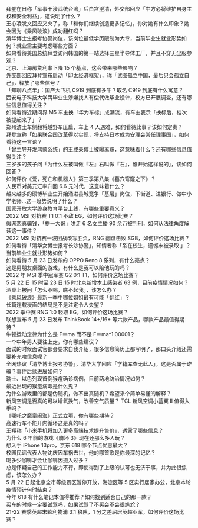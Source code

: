 拜登在日称「军事干涉武统台湾」后白宫澄清，外交部回应「中方必将维护自身主权和安全利益」，这说明了什么？  
王心凌发文回应又火了，称「和你们继续创造更多记忆」，你对她有什么印象？她会因为《乘风破浪》成功翻红吗？  
清华博士生报考协警岗位，该岗位最低学历限制为大专，当前毕业生就业形势如何？就业需主要考虑哪些方面？  
如果看待美国总统拜登访问韩国的第一站选择三星半导体工厂，并且不穿无尘服参观？  
北京、上海房贷利率下降 15 个基点，这会带来哪些影响？  
外交部回应拜登宣布启动「印太经济框架」，称「试图孤立中国，最后只会孤立自己」，释放了哪些信号？  
「知聊八点半」：国产大飞机 C919 到底有多牛？取名 C919 到底有什么寓意？  
西安电子科技大学两毕业生涉嫌找人有偿代做毕业设计，校方已开展调查，还有哪些信息值得关注？  
如何看待近期问界 M5 车主换「华为车标」成潮流，有车主表示「换标后，档次被提起来了」？  
郑州渣土车侧翻将越野车压扁，车上 4 人遇难，如何看待此事？该如何定责？  
拜登宣称「如果联合国改革得以实现，将支持日本成为安理会常任理事国」，如何看待这一言论？  
「曾主导开发鸿蒙系统」的王成录博士被曝离职，这意味着什么？还有哪些信息值得关注？  
三岁多的孩子问「为什么左被叫做『左』右叫做『右』，谁开始这样说的」，该如何回答？  
如何评价《爱，死亡和机器人》第三季第八集《墓穴穹窿之下》？  
人民币对美元汇率升回 6.6 元时代，这意味着什么？  
越来越多的硕博毕业生开始涌进县城竞争「基层」岗位，下街道、进银行、做中小学老师…这一趋势说明了什么？  
国家开放大学终身教育平台上线，有哪些重要意义？  
2022 MSI 对抗赛 T1 0:1 不敌 EG，如何评价这场比赛？  
假网恋真骗钱，「榜一大哥」哄走 6 名女主播 90 余万被判刑，如何从法律角度解读这一事件？  
2022 MSI 对抗赛一波团战改写胜负，RNG 翻盘击败 SGB，如何评价这场比赛？  
如何看待「清华女博士报考长沙协警」，知情者称「系在校生，遗憾未被录取 」？当前毕业生就业形势如何？  
如何看待 5 月 23 日发布的 OPPO Reno 8 系列，有什么亮点？  
这是男朋友桌面的游戏，有什么是我可以陪他玩的吗？  
2022 年 MSI 季中冠军赛 G2 0:1 T1，如何评价这场比赛？  
5 月 22 日 15 时至 23 日 15 时北京新增本土感染者 63 例，目前疫情情况如何？  
酒桌上被问「怎么不喝，瞧不起我」，该怎么办？  
《乘风破浪》最新一季中哪位姐姐最有可能「翻红」？  
长篇连载漫画的结局是不是注定令人失望？  
2022 季中赛 RNG 1:0 轻取 EG，如何评价这场比赛？  
联想宣布 5 月 23 日发布 ThinkBook 14+/16+ 等六款产品，哪款产品最值得期待？  
牛顿运动定律为什么是 F＝ma 而不是 F＝ma^1.00001？  
一个中年男人要往上走，你有哪些建议？  
面试的时候面试官都会要求自我介绍，很多信息简历上都写明了，那口头介绍还需要补充啥信息呢？  
全网热议「清华博士报考协警」，清华大学回应「学籍库查无此人」，这是否属于诈骗？事件后续进展如何？  
瑞士、以色列现首例猴痘确诊病例，目前两地防治情况如何？  
最近出现的猴痘病毒是什么鬼？  
为什么游戏里的都是伪随机，做不出真随机？希望来个简单易懂的解释？  
新风空调是否真的可以增氧换气，改善空气质量？ TCL 新风空调小蓝翼 II 值得入手吗？  
《哪吒之魔童闹海》正式立项，你有哪些期待？  
高速行车不能开内循环这是真的吗？  
王翔称「小米手机将加入更多高端技术提升售价」，透露了哪些信息？  
为什么 6 年前的游戏《崩坏 3》现在还那么多人玩？  
想入手 iPhone 13pro，京东 618 哪个节点优惠最大？  
校园民谣代表人物沈庆因车祸去世，他的哪首歌是你最深的记忆？  
喝多少咖啡才会让咖啡因摄入过多？  
总是怀疑自己的工作能力不行，即使得到了上级的认可也无济于事，并为此很焦虑，该怎么办？  
5 月 22 日起北京全市等级景区暂停开放，海淀区等 5 区实行居家办公，北京本轮疫情预计何时结束？  
今年 618 有什么笔记本值得推荐？如何找到适合自己的那一款？  
买车的时候一定要试驾吗，如果试驾了不买会不会很尴尬？  
21-22 赛季英超末轮利物浦 3:1 狼队，1 分之差屈居英超亚军，如何评价这场比赛？  
